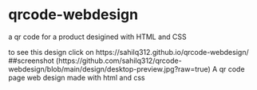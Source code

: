 # qrcode-webdesign
<p>a qr code for a product desigined with HTML and CSS</p>
to see this design click on  https://sahilq312.github.io/qrcode-webdesign/
##screenshot (https://github.com/sahilq312/qrcode-webdesign/blob/main/design/desktop-preview.jpg?raw=true)
A qr code page web design made with html and css
